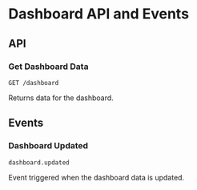# Dashboard API and Events

## API

### Get Dashboard Data

`GET /dashboard`

Returns data for the dashboard.

## Events

### Dashboard Updated

`dashboard.updated`

Event triggered when the dashboard data is updated.